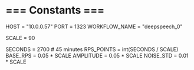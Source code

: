 # === Constants ===
HOST = "10.0.0.57"
PORT = 1323
WORKFLOW_NAME = "deepspeech_0"

SCALE = 90

SECONDS     = 2700 # 45 minutes
RPS_POINTS  = int(SECONDS / SCALE)
BASE_RPS    = 0.05 * SCALE
AMPLITUDE   = 0.05 * SCALE
NOISE_STD   = 0.01 * SCALE